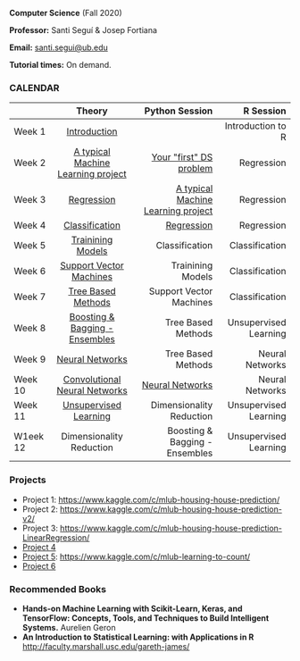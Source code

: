 **Computer Science** (Fall 2020)

**Professor:** Santi Seguí & Josep Fortiana

**Email:** santi.segui@ub.edu

**Tutorial times:** On demand.



### CALENDAR

|               | Theory                                | Python Session                       | R Session             |
| ------------- |:-------------:                        | -----:                              | -----:                |
|Week 1         | [Introduction](slides/ML1.pdf)        |                                     | Introduction to R     | 
|Week 2         | [A typical Machine Learning project](slides/ML2.pdf)     |[Your "first" DS problem](pages/01_your_first_ds_problem.md)             | Regression            | 
|Week 3         | [Regression](slides/ML3.pdf)         | [A typical Machine Learning project](pages/02_typicalMachineLearningProject.md)  | Regression            | 
|Week 4         | [Classification](slides/ML4.pdf)                        | [Regression](pages/03_regression.md)                          | Regression            | 
|Week 5         | [Trainining Models](slides/ML5.pdf)                      | Classification                      | Classification        | 
|Week 6         | [Support Vector Machines](slides/ML6.pdf)                | Trainining Models                   | Classification        | 
|Week 7         | [Tree Based Methods](slides/ML7.pdf)                    | Support Vector Machines             | Classification        | 
|Week 8         | [Boosting & Bagging - Ensembles](slides/ML7.pdf)        | Tree Based Methods                  | Unsupervised Learning | 
|Week 9         | [Neural Networks](slides/ML8.pdf)                       | Tree Based Methods                | Neural Networks       |
|Week 10        | [Convolutional Neural Networks](slides/ML9.pdf)                      |[Neural Networks](https://github.com/ssegui/ml_ub/blob/master/notebooks/Session7.ipynb)                     | Neural Networks       | 
|Week 11        | [Unsupervised Learning](slides/ML10.pdf)                 | Dimensionality Reduction            | Unsupervised Learning | 
|W1eek 12       | Dimensionality Reduction              | Boosting & Bagging - Ensembles      | Unsupervised Learning | 
 

### Projects
+ Project 1: https://www.kaggle.com/c/mlub-housing-house-prediction/
+ Project 2: https://www.kaggle.com/c/mlub-housing-house-prediction-v2/
+ Project 3: https://www.kaggle.com/c/mlub-housing-house-prediction-LinearRegression/
+ [Project 4](pages/project_04.md)
+ [Project 5](pages/proj5.md): https://www.kaggle.com/c/mlub-learning-to-count/  
+ [Project 6](pages/proj6.md)  

### Recommended Books 
+ **Hands-on Machine Learning with Scikit-Learn, Keras, and TensorFlow: Concepts, Tools, and Techniques to Build Intelligent Systems.** Aurelien Geron
+ **An Introduction to Statistical Learning: with Applications in R**  http://faculty.marshall.usc.edu/gareth-james/
